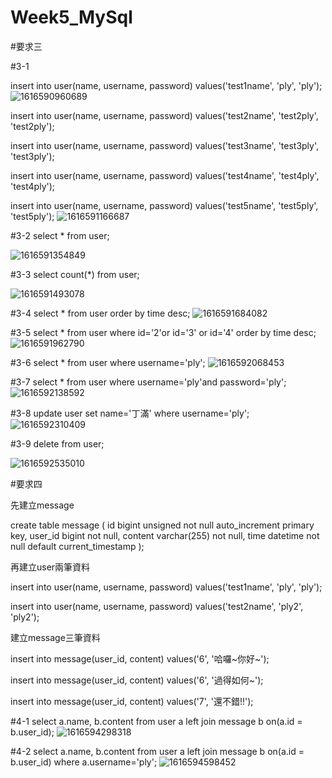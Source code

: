 # Week5_MySql
#要求三

#3-1

insert into user(name, username, password)
values('test1name', 'ply', 'ply');
![1616590960689](https://user-images.githubusercontent.com/77446871/112324698-0477d780-8cee-11eb-9800-32ff89d3ddd9.jpg)

insert into user(name, username, password)
values('test2name', 'test2ply', 'test2ply');

insert into user(name, username, password)
values('test3name', 'test3ply', 'test3ply');

insert into user(name, username, password)
values('test4name', 'test4ply', 'test4ply');

insert into user(name, username, password)
values('test5name', 'test5ply', 'test5ply');
![1616591166687](https://user-images.githubusercontent.com/77446871/112324858-27a28700-8cee-11eb-84f0-5f075c66242e.jpg)

#3-2
select * from user;

![1616591354849](https://user-images.githubusercontent.com/77446871/112324979-443ebf00-8cee-11eb-83ea-4d5ddb5f66ea.jpg)

#3-3
select count(*) from user;

![1616591493078](https://user-images.githubusercontent.com/77446871/112325173-6b958c00-8cee-11eb-8e41-c98d8e42b12c.jpg)

#3-4
select * from user 
order by time desc;
![1616591684082](https://user-images.githubusercontent.com/77446871/112325303-85cf6a00-8cee-11eb-8049-f719d025f844.jpg)

#3-5
select * from user
where id='2'or id='3' or id='4'
order by time desc;
![1616591962790](https://user-images.githubusercontent.com/77446871/112325647-d777f480-8cee-11eb-8441-2f2ba852e9b0.jpg)

#3-6
select * from user
where username='ply';
![1616592068453](https://user-images.githubusercontent.com/77446871/112325833-fb3b3a80-8cee-11eb-810e-07f13666086b.jpg)

#3-7
select * from user
where username='ply'and password='ply';
![1616592138592](https://user-images.githubusercontent.com/77446871/112326023-20c84400-8cef-11eb-8314-6d9526b4aded.jpg)

#3-8
update user
set name='丁滿'
where username='ply';
![1616592310409](https://user-images.githubusercontent.com/77446871/112326130-39d0f500-8cef-11eb-9552-26750509d4fb.jpg)

#3-9
delete from user;

![1616592535010](https://user-images.githubusercontent.com/77446871/112326243-51a87900-8cef-11eb-89de-6bcc55e62274.jpg)

#要求四

先建立message

create table message (
id bigint unsigned not null auto_increment primary key,
user_id bigint not null,
content varchar(255) not null,
time datetime not null default current_timestamp
);

再建立user兩筆資料

insert into user(name, username, password)
values('test1name', 'ply', 'ply');

insert into user(name, username, password)
values('test2name', 'ply2', 'ply2');

建立message三筆資料

insert into message(user_id, content)
values('6', '哈囉~你好~');

insert into message(user_id, content)
values('6', '過得如何~');

insert into message(user_id, content)
values('7', '還不錯!!');

#4-1
select a.name, b.content 
  from user a
	left join message b on(a.id = b.user_id);
![1616594298318](https://user-images.githubusercontent.com/77446871/112327336-4d309000-8cf0-11eb-8983-ed869b6ebc02.jpg)

#4-2
select a.name, b.content 
from user a
	left join message b on(a.id = b.user_id)
where a.username='ply';
![1616594598452](https://user-images.githubusercontent.com/77446871/112327405-5f123300-8cf0-11eb-9057-24a300db35f4.jpg)


  





